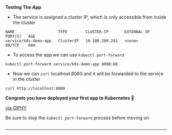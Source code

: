 
### 
**Testing The App**



*   The service is assigned a cluster IP, which is only accessible from inside the cluster


```
NAME                   TYPE        CLUSTER-IP       EXTERNAL-IP   PORT(S)   AGE
service/k8s-demo-app   ClusterIP   10.100.200.243   <none>        80/TCP    68m

```



*   To access the app we can use `kubectl port-forward`


```execute-1
kubectl port-forward service/k8s-demo-app 8080:80

```



*   Now we can `curl` localhost:8080 and it will be forwarded to the service in the cluster


```execute-2
curl http://localhost:8080
```


**Congrats you have deployed your first app to Kubernetes 🎉**

[via GIPHY](https://giphy.com/gifs/day-subreddit-msKNSs8rmJ5m)

Be sure to stop the `kubectl port-forward` process before moving on

```terminal:interrupt-all
```
---

